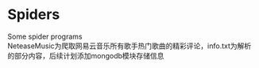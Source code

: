 # Spiders
Some spider programs <br/>
NeteaseMusic为爬取网易云音乐所有歌手热门歌曲的精彩评论，info.txt为解析的部分内容，后续计划添加mongodb模块存储信息
